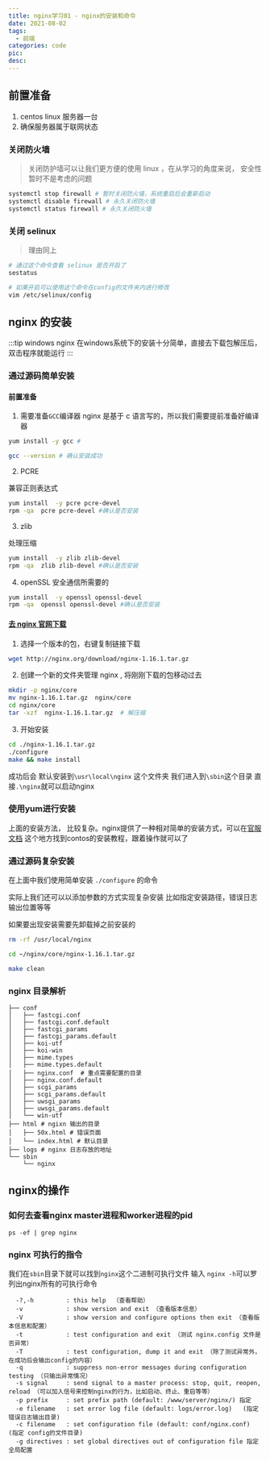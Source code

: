 ```yaml
---
title: nginx学习01 - nginx的安装和命令
date: 2021-08-02
tags:
  - 前端
categories: code
pic:
desc:
---
```


## 前置准备

1. centos linux 服务器一台
2. 确保服务器属于联网状态

### 关闭防火墙

> 关闭防护墙可以让我们更方便的使用 linux ，在从学习的角度来说， 安全性暂时不是考虑的问题

```sh
systemctl stop firewall # 暂时关闭防火墙，系统重启后会重新启动
systemctl disable firewall # 永久关闭防火墙
systemctl status firewall # 永久关闭防火墙
```

### 关闭 selinux

> 理由同上

```sh
# 通过这个命令查看 selinux 是否开启了
sestatus

# 如果开启可以使用这个命令在config的文件夹内进行修改
vim /etc/selinux/config
```

## nginx 的安装

:::tip windows
nginx 在windows系统下的安装十分简单，直接去下载包解压后，双击程序就能运行
:::

### 通过源码简单安装

#### 前置准备

1. 需要准备`GCC`编译器
   nginx 是基于 c 语言写的，所以我们需要提前准备好编译器

```sh
yum install -y gcc #

gcc --version # 确认安装成功
```

2. PCRE

兼容正则表达式

```sh
yum install  -y pcre pcre-devel
rpm -qa  pcre pcre-devel #确认是否安装
```

3. zlib

处理压缩

```sh
yum install  -y zlib zlib-devel
rpm -qa  zlib zlib-devel #确认是否安装
```

4. openSSL
   安全通信所需要的

```sh
yum install  -y openssl openssl-devel
rpm -qa  openssl openssl-devel #确认是否安装
```

#### [去 nginx 官网下载](http://nginx.org/en/download.html)

1. 选择一个版本的包，右键复制链接下载

```sh
wget http://nginx.org/download/nginx-1.16.1.tar.gz
```

2. 创建一个新的文件夹管理 nginx , 将刚刚下载的包移动过去

```sh
mkdir -p nginx/core
mv nginx-1.16.1.tar.gz  nginx/core
cd nginx/core
tar -xzf  nginx-1.16.1.tar.gz  # 解压缩
```

3. 开始安装

```sh
cd ./nginx-1.16.1.tar.gz
./configure
make && make install
```
成功后会 默认安装到`\usr\local\nginx` 这个文件夹 我们进入到`\sbin`这个目录 直接`.\nginx`就可以启动nginx


### 使用yum进行安装

上面的安装方法， 比较复杂。nginx提供了一种相对简单的安装方式，可以在[官服文档](http://nginx.org/en/linux_packages.html#RHEL-CentOS) 这个地方找到contos的安装教程，跟着操作就可以了



### 通过源码复杂安装
在上面中我们使用简单安装 `./configure` 的命令

实际上我们还可以以添加参数的方式实现复杂安装 比如指定安装路径，错误日志输出位置等等

如果要出现安装需要先卸载掉之前安装的

```sh
rm -rf /usr/local/nginx

cd ~/nginx/core/nginx-1.16.1.tar.gz

make clean
```

### nginx 目录解析

```
├── conf
│   ├── fastcgi.conf
│   ├── fastcgi.conf.default
│   ├── fastcgi_params
│   ├── fastcgi_params.default
│   ├── koi-utf
│   ├── koi-win
│   ├── mime.types
│   ├── mime.types.default
│   ├── nginx.conf  # 重点需要配置的目录
│   ├── nginx.conf.default
│   ├── scgi_params
│   ├── scgi_params.default
│   ├── uwsgi_params
│   ├── uwsgi_params.default
│   └── win-utf
├── html # ngixn 输出的目录
│   ├── 50x.html # 错误页面
│   └── index.html # 默认目录
├── logs # nginx 日志存放的地址
└── sbin
    └── nginx
```

## nginx的操作
### 如何去查看nginx master进程和worker进程的pid

```
ps -ef | grep nginx
```

### nginx 可执行的指令
我们在`sbin`目录下就可以找到`nginx`这个二进制可执行文件  输入 `nginx -h`可以罗列出nginx所有的可执行命令
```
  -?,-h         : this help  （查看帮助）
  -v            : show version and exit （查看版本信息）
  -V            : show version and configure options then exit （查看版本信息和配置）
  -t            : test configuration and exit （测试 nginx.config 文件是否异常）
  -T            : test configuration, dump it and exit （除了测试异常外，在成功后会输出config的内容）
  -q            : suppress non-error messages during configuration testing （只输出异常情况）
  -s signal     : send signal to a master process: stop, quit, reopen, reload （可以加入信号来控制nginx的行为，比如启动、终止、重启等等）
  -p prefix     : set prefix path (default: /www/server/nginx/) 指定
  -e filename   : set error log file (default: logs/error.log)   (指定 错误日志输出目录)
  -c filename   : set configuration file (default: conf/nginx.conf) (指定 config的文件目录)
  -g directives : set global directives out of configuration file 指定全局配置
```




